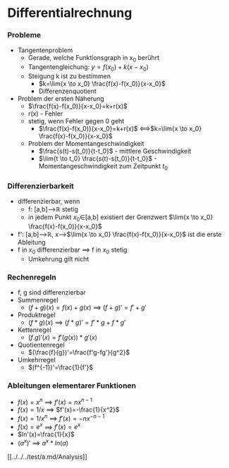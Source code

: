# Differentialrechnung
### Probleme
+ Tangentenproblem
	+ Gerade, welche Funktionsgraph in x<sub>0</sub> berührt
	+ Tangentengleichung: $y=f(x_0)+k(x-x_0)$
	+ Steigung k ist zu bestimmen
		+ $k=\lim{x \to x_0} \frac{f(x)-f(x_0)}{x-x_0}$
		+ Differenzenquotient
+ Problem der ersten Näherung
	+ $\frac{f(x)-f(x_0)}{x-x_0}=k+r(x)$
	+ r(x) - Fehler
	+ stetig, wenn Fehler gegen 0 geht
		+ $\frac{f(x)-f(x_0)}{x-x_0}=k+r(x)$ <==>$k=\lim{x \to x_0} \frac{f(x)-f(x_0)}{x-x_0}$
	+ Problem der Momentangeschwindigkeit
		+ $\frac{s(t)-s(t_0)}{t-t_0}$ - mittlere Geschwindigkeit
		+ $\lim{t \to t_0} \frac{s(t)-s(t_0)}{t-t_0}$ - Momentangeschwindigkeit zum Zeitpunkt $t_0$

### Differenzierbarkeit
+ differenzierbar, wenn
	+ f: \[a,b]-->ℝ stetig
	+ in jedem Punkt $x_0$∈\[a,b] existiert der Grenzwert $\lim{x \to x_0} \frac{f(x)-f(x_0)}{x-x_0}$
+ f': \[a,b]-->ℝ, x-->$\lim{x \to x_0} \frac{f(x)-f(x_0)}{x-x_0}$ ist die erste Ableitung
+ f in $x_0$ differenzierbar ==> f in $x_0$ stetig
	+ Umkehrung gilt nicht

### Rechenregeln
+ f, g sind differenzierbar
+ Summenregel
	+ $(f+g)(x)=f(x)+g(x)$ ==> $(f+g)'=f'+g'$
+ Produktregel
	+ $(f*g)(x)$ ==> $(f*g)'=f'*g+f*g'$
+ Kettenregel
	+ $(f.g)'(x)=f'(g(x))*g'(x)$
+ Quotientenregel
	+ $(\frac{f}{g})'=\frac{f'g-fg'}{g^2}$
+ Umkehrregel
	+ $(f^{-1})'=\frac{1}{f'}$

### Ableitungen elementarer Funktionen
+ $f(x)=x^n$ ==> $f'(x)=nx^{n-1}$
+ $f(x)=1/x$ ==> $f'(x)=-\frac{1}{x^2}$
+ $f(x)=1/x^n$ ==> $f'(x)=-nx^{-n-1}$
+ $f(x)=e^x$ ==> $f'(x)=e^x$
+ $ln'(x)=\frac{1}{x}$
+ $(a^x)'$ ==> $a^x*ln(a)$

[[../../../test/a.md/Analysis]]